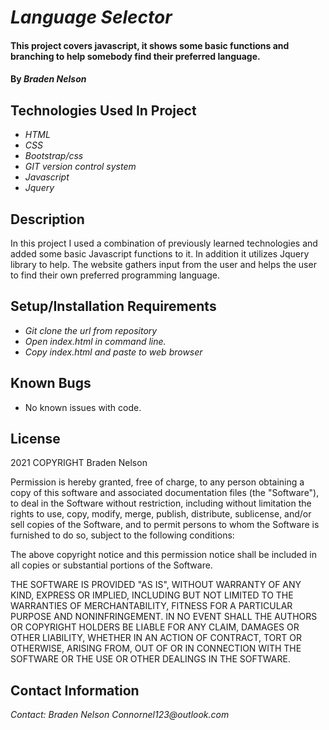 # _Language Selector_

#### This project covers javascript, it shows some basic functions and branching to help somebody find their preferred language.

#### By _**Braden Nelson**_

## Technologies Used In Project

* _HTML_
* _CSS_
* _Bootstrap/css_
* _GIT version control system_
* _Javascript_
* _Jquery_


## Description

In this project I used a combination of previously learned technologies and added some basic Javascript functions to it. In addition it utilizes Jquery library to help. The website gathers input from the user and helps the user to find their own preferred programming language. 
## Setup/Installation Requirements

* _Git clone the url from repository_
* _Open index.html in command line._
* _Copy index.html and paste to web browser_


## Known Bugs

* No known issues with code.

## License

 2021 COPYRIGHT Braden Nelson

Permission is hereby granted, free of charge, to any person obtaining a copy of this software and associated documentation files (the "Software"), to deal in the Software without restriction, including without limitation the rights to use, copy, modify, merge, publish, distribute, sublicense, and/or sell copies of the Software, and to permit persons to whom the Software is furnished to do so, subject to the following conditions:

The above copyright notice and this permission notice shall be included in all copies or substantial portions of the Software.

THE SOFTWARE IS PROVIDED "AS IS", WITHOUT WARRANTY OF ANY KIND, EXPRESS OR IMPLIED, INCLUDING BUT NOT LIMITED TO THE WARRANTIES OF MERCHANTABILITY, FITNESS FOR A PARTICULAR PURPOSE AND NONINFRINGEMENT. IN NO EVENT SHALL THE AUTHORS OR COPYRIGHT HOLDERS BE LIABLE FOR ANY CLAIM, DAMAGES OR OTHER LIABILITY, WHETHER IN AN ACTION OF CONTRACT, TORT OR OTHERWISE, ARISING FROM, OUT OF OR IN CONNECTION WITH THE SOFTWARE OR THE USE OR OTHER DEALINGS IN THE SOFTWARE.
## Contact Information

_Contact: Braden Nelson Connornel123@outlook.com_
